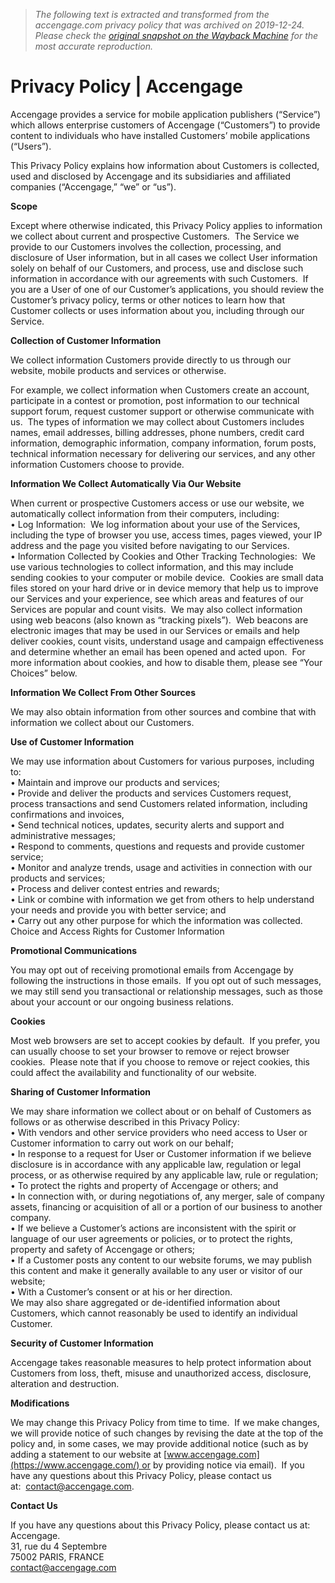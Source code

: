 > *The following text is extracted and transformed from the accengage.com privacy policy that was archived on 2019-12-24. Please check the [original snapshot on the Wayback Machine](https://web.archive.org/web/20191224164334id_/https%3A//www.accengage.com/privacy-policy) for the most accurate reproduction.*

# Privacy Policy | Accengage

Accengage provides a service for mobile application publishers (“Service”) which allows enterprise customers of Accengage (“Customers”) to provide content to individuals who have installed Customers’ mobile applications (“Users”).

This Privacy Policy explains how information about Customers is collected, used and disclosed by Accengage and its subsidiaries and affiliated companies (“Accengage,” “we” or “us”).

**Scope**

Except where otherwise indicated, this Privacy Policy applies to information we collect about current and prospective Customers.  The Service we provide to our Customers involves the collection, processing, and disclosure of User information, but in all cases we collect User information solely on behalf of our Customers, and process, use and disclose such information in accordance with our agreements with such Customers.  If you are a User of one of our Customer’s applications, you should review the Customer’s privacy policy, terms or other notices to learn how that Customer collects or uses information about you, including through our Service.

**Collection of Customer Information**

We collect information Customers provide directly to us through our website, mobile products and services or otherwise.

For example, we collect information when Customers create an account, participate in a contest or promotion, post information to our technical support forum, request customer support or otherwise communicate with us.  The types of information we may collect about Customers includes names, email addresses, billing addresses, phone numbers, credit card information, demographic information, company information, forum posts, technical information necessary for delivering our services, and any other information Customers choose to provide.

**Information We Collect Automatically Via Our Website**

When current or prospective Customers access or use our website, we automatically collect information from their computers, including:  
• Log Information:  We log information about your use of the Services, including the type of browser you use, access times, pages viewed, your IP address and the page you visited before navigating to our Services.  
• Information Collected by Cookies and Other Tracking Technologies:  We use various technologies to collect information, and this may include sending cookies to your computer or mobile device.  Cookies are small data files stored on your hard drive or in device memory that help us to improve our Services and your experience, see which areas and features of our Services are popular and count visits.  We may also collect information using web beacons (also known as “tracking pixels”).  Web beacons are electronic images that may be used in our Services or emails and help deliver cookies, count visits, understand usage and campaign effectiveness and determine whether an email has been opened and acted upon.  For more information about cookies, and how to disable them, please see “Your Choices” below.

**Information We Collect From Other Sources**

We may also obtain information from other sources and combine that with information we collect about our Customers.

**Use of Customer Information**

We may use information about Customers for various purposes, including to:  
• Maintain and improve our products and services;  
• Provide and deliver the products and services Customers request, process transactions and send Customers related information, including confirmations and invoices,  
• Send technical notices, updates, security alerts and support and administrative messages;  
• Respond to comments, questions and requests and provide customer service;  
• Monitor and analyze trends, usage and activities in connection with our products and services;  
• Process and deliver contest entries and rewards;  
• Link or combine with information we get from others to help understand your needs and provide you with better service; and  
• Carry out any other purpose for which the information was collected.  
Choice and Access Rights for Customer Information

**Promotional Communications**

You may opt out of receiving promotional emails from Accengage by following the instructions in those emails.  If you opt out of such messages, we may still send you transactional or relationship messages, such as those about your account or our ongoing business relations.

**Cookies**

Most web browsers are set to accept cookies by default.  If you prefer, you can usually choose to set your browser to remove or reject browser cookies.  Please note that if you choose to remove or reject cookies, this could affect the availability and functionality of our website.

**Sharing of Customer Information**

We may share information we collect about or on behalf of Customers as follows or as otherwise described in this Privacy Policy:  
• With vendors and other service providers who need access to User or Customer information to carry out work on our behalf;  
• In response to a request for User or Customer information if we believe disclosure is in accordance with any applicable law, regulation or legal process, or as otherwise required by any applicable law, rule or regulation;  
• To protect the rights and property of Accengage or others; and  
• In connection with, or during negotiations of, any merger, sale of company assets, financing or acquisition of all or a portion of our business to another company.  
• If we believe a Customer’s actions are inconsistent with the spirit or language of our user agreements or policies, or to protect the rights, property and safety of Accengage or others;  
• If a Customer posts any content to our website forums, we may publish this content and make it generally available to any user or visitor of our website;  
• With a Customer’s consent or at his or her direction.  
We may also share aggregated or de-identified information about Customers, which cannot reasonably be used to identify an individual Customer.

**Security of Customer Information**

Accengage takes reasonable measures to help protect information about Customers from loss, theft, misuse and unauthorized access, disclosure, alteration and destruction.

**Modifications**

We may change this Privacy Policy from time to time.  If we make changes, we will provide notice of such changes by revising the date at the top of the policy and, in some cases, we may provide additional notice (such as by adding a statement to our website at [www.accengage.com](https://www.accengage.com/) or by providing notice via email).  If you have any questions about this Privacy Policy, please contact us at:  [contact@accengage.com](mailto:contact@accengage.com).

**Contact Us**

If you have any questions about this Privacy Policy, please contact us at:  
Accengage.  
31, rue du 4 Septembre  
75002 PARIS, FRANCE  
[contact@accengage.com](http://mailto:contact@accengage.com/)
